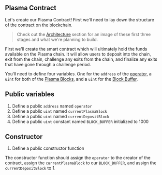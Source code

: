 ## Plasma Contract

Let's create our Plasma Contract! First we'll need to lay down the structure of the contract on the blockchain.

> Check out the [Architecture](?tab=details&scroll=Architecture) section for an image of these first three stages and what we're planning to build.

First we'll create the smart contract which will ultimately hold the funds available on the Plasma chain. It will allow users to deposit into the chain, exit from the chain, challenge any exits from the chain, and finalize any exits that have gone through a challenge period.

You'll need to define four variables. One for the `address` of the [operator](?tab=details&scroll=Single%20Operator), a `uint` for both of the [Plasma Blocks](?tab=details&scroll=Plasma%20Blocks), and a `uint` for the [Block Buffer](?tab=details&scroll=Block%20Buffer).

## Public variables

1. Define a public `address` named `operator`
2. Define a public `uint` named `currentPlasmaBlock`
3. Define a public `uint` named `currentDepositBlock`
4. Define a public `uint` constant named `BLOCK_BUFFER` initialized to 1000

## Constructor

1. Define a public constructor function

The constructor function should assign the `operator` to the creator of the contract, assign the `currentPlasmaBlock` to our `BLOCK_BUFFER`, and assign the `currentDepositBlock` to 1.

